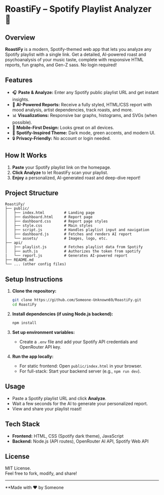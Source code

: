 # RoastiFy – Spotify Playlist Analyzer 🎵

## Overview
**RoastiFy** is a modern, Spotify-themed web app that lets you analyze any Spotify playlist with a single link. Get a detailed, AI-powered roast and psychoanalysis of your music taste, complete with responsive HTML reports, fun graphs, and Gen-Z sass. No login required!

## Features
- 🎧 **Paste & Analyze:** Enter any Spotify public playlist URL and get instant insights.
- 🤖 **AI-Powered Reports:** Receive a fully styled, HTML/CSS report with mood analysis, artist dependencies, track roasts, and more.
- 📊 **Visualizations:** Responsive bar graphs, histograms, and SVGs (when possible).
- 📱 **Mobile-First Design:** Looks great on all devices.
- 🎨 **Spotify-Inspired Theme:** Dark mode, green accents, and modern UI.
- 🔒 **Privacy-Friendly:** No account or login needed.

## How It Works
1. **Paste** your Spotify playlist link on the homepage.
2. **Click Analyze** to let RoastiFy scan your playlist.
3. **Enjoy** a personalized, AI-generated roast and deep-dive report!

## Project Structure
```
RoastiFy/
├── public/
│   ├── index.html         # Landing page
│   ├── dashboard.html     # Report page
│   ├── dashboard.css      # Report page styles
│   ├── style.css          # Main styles
│   ├── script.js          # Handles playlist input and navigation
│   ├── dashboard.js       # Fetches and renders AI report
│   └── assets/            # Images, logo, etc.
├── api/
│   ├── playlist.js        # Fetches playlist data from Spotify
│   ├── auth.js            # Authorizes the token from spotify
|   └── report.js          # Generates AI-powered report
├── README.md
└── ... (other config files)
```

## Setup Instructions

1. **Clone the repository:**
   ```bash
   git clone https://github.com/Someone-Unknown69/RoastiFy.git
   cd RoastiFy
   ```

2. **Install dependencies (if using Node.js backend):**
   ```bash
   npm install
   ```

3. **Set up environment variables:**
   - Create a `.env` file and add your Spotify API credentials and OpenRouter API key.

4. **Run the app locally:**
   - For static frontend: Open `public/index.html` in your browser.
   - For full-stack: Start your backend server (e.g., `npm run dev`).

## Usage

- Paste a Spotify playlist URL and click **Analyze**.
- Wait a few seconds for the AI to generate your personalized report.
- View and share your playlist roast!

## Tech Stack

- **Frontend:** HTML, CSS (Spotify dark theme), JavaScript
- **Backend:** Node.js (API routes), OpenRouter AI API, Spotify Web API

## License

MIT License.  
Feel free to fork, modify, and share!

---

**Made with ❤️ by Someone